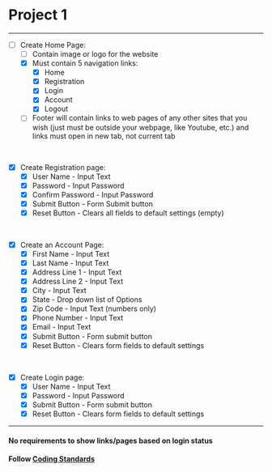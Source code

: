 # Project 1

----
 - [ ] Create Home Page:
   - [ ] Contain image or logo for the website
   - [x] Must contain 5 navigation links:
       - [x] Home
       - [x] Registration
       - [x] Login
       - [x] Account
       - [x] Logout
   - [ ] Footer will contain links to web pages of any other sites that you wish (just must be outside your webpage, like Youtube, etc.) and links must open in new tab, not current tab

<br>

- [x] Create Registration page:
  - [x] User Name - Input Text
  - [x] Password - Input Password
  - [x] Confirm Password - Input Password
  - [x] Submit Button - Form Submit button
  - [x] Reset Button - Clears all fields to default settings (empty)

<br>

- [x] Create an Account Page:
  - [x] First Name - Input Text
  - [x] Last Name - Input Text
  - [x] Address Line 1 - Input Text
  - [x] Address Line 2 - Input Text
  - [x] City - Input Text
  - [x] State - Drop down list of Options
  - [x] Zip Code - Input Text (numbers only)
  - [x] Phone Number - Input Text
  - [x] Email - Input Text
  - [x] Submit Button - Form submit button
  - [x] Reset Button - Clears form fields to default settings

<br>

- [x] Create Login page:
  - [x] User Name - Input Text
  - [x] Password - Input Password
  - [x] Submit Button - Form submit button
  - [x] Reset Button - Clears form fields to default settings

----

#### No requirements to show links/pages based on login status
#### Follow [Coding Standards](https://www.w3schools.com/html/html5_syntax.as)